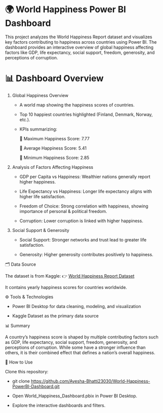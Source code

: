 # 🌍 World Happiness Power BI Dashboard

This project analyzes the World Happiness Report dataset and visualizes key factors contributing to happiness across countries using Power BI. The dashboard provides an interactive overview of global happiness affecting factors like GDP, life expectancy, social support, freedom, generosity, and perceptions of corruption.

# 📊 Dashboard Overview
 1. Global Happiness Overview

     - A world map showing the happiness scores of countries.
      
     - Top 10 happiest countries highlighted (Finland, Denmark, Norway, etc.).
      
     - KPIs summarizing:
      
         🔹 Maximum Happiness Score: 7.77
          
         🔹 Average Happiness Score: 5.41
    
         🔹 Minimum Happiness Score: 2.85

3. Analysis of Factors Affecting Happiness

      - GDP per Capita vs Happiness: Wealthier nations generally report higher happiness.
      
      - Life Expectancy vs Happiness: Longer life expectancy aligns with higher life satisfaction.
      
      - Freedom of Choice: Strong correlation with happiness, showing importance of personal & political freedom.
      
      - Corruption: Lower corruption is linked with higher happiness.

4. Social Support & Generosity

      - Social Support: Stronger networks and trust lead to greater life satisfaction.
      
      - Generosity: Higher generosity contributes positively to happiness.

🗂 Data Source

The dataset is from Kaggle:
👉 [World Happiness Report Dataset](https://www.kaggle.com/datasets/unsdsn/world-happiness)

It contains yearly happiness scores for countries worldwide.

⚙️ Tools & Technologies

- Power BI Desktop for data cleaning, modeling, and visualization

- Kaggle Dataset as the primary data source

📊 Summary
  
 A country’s happiness score is shaped by multiple contributing factors such as GDP, life expectancy, social support, freedom, generosity, and perceptions of corruption. While some have a stronger influence than others, it is their combined effect that defines a nation’s overall happiness.

🚀 How to Use

Clone this repository:

- git clone https://github.com/Ayesha-Bhatti23030/World-Happiness-PowerBI-Dashboard.git

- Open World_Happiness_Dashboard.pbix in Power BI Desktop.

- Explore the interactive dashboards and filters.

